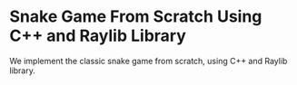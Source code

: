 # Snake Game From Scratch Using C++ and Raylib Library

We implement the classic snake game from scratch, using C++ and Raylib library.

